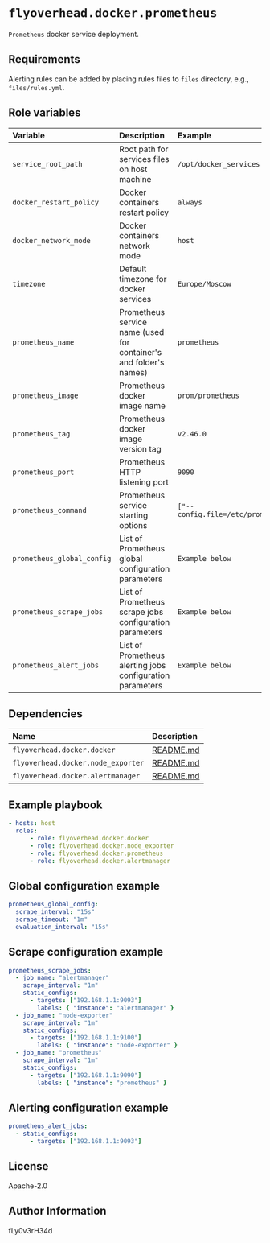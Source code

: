 # `flyoverhead.docker.prometheus`

`Prometheus` docker service deployment.

## Requirements

Alerting rules can be added by placing rules files to `files` directory, e.g., `files/rules.yml`.

## Role variables

| Variable | Description | Example |
| :--- | :--- | :--- |
| `service_root_path` | Root path for services files on host machine | `/opt/docker_services` |
| `docker_restart_policy` | Docker containers restart policy | `always` |
| `docker_network_mode` | Docker containers network mode | `host` |
| `timezone` | Default timezone for docker services | `Europe/Moscow` |
| `prometheus_name` | Prometheus service name (used for container's and folder's names) | `prometheus` |
| `prometheus_image` | Prometheus docker image name | `prom/prometheus` |
| `prometheus_tag` | Prometheus docker image version tag | `v2.46.0` |
| `prometheus_port` | Prometheus HTTP listening port | `9090` |
| `prometheus_command` | Prometheus service starting options | `["--config.file=/etc/prometheus/prometheus.yml"]` |
| `prometheus_global_config` | List of Prometheus global configuration parameters | `Example below` |
| `prometheus_scrape_jobs` | List of Prometheus scrape jobs configuration parameters | `Example below` |
| `prometheus_alert_jobs` | List of Prometheus alerting jobs configuration parameters | `Example below` |

## Dependencies

| Name | Description |
| :--- | :--- |
| `flyoverhead.docker.docker` | [README.md](../docker/README.md) |
| `flyoverhead.docker.node_exporter` | [README.md](../node_exporter/README.md) |
| `flyoverhead.docker.alertmanager` | [README.md](../alertmanager/README.md) |

## Example playbook

```yaml
- hosts: host
  roles:
      - role: flyoverhead.docker.docker
      - role: flyoverhead.docker.node_exporter
      - role: flyoverhead.docker.prometheus
      - role: flyoverhead.docker.alertmanager
```

## Global configuration example

```yaml
prometheus_global_config:
  scrape_interval: "15s"
  scrape_timeout: "1m"
  evaluation_interval: "15s"
```

## Scrape configuration example

```yaml
prometheus_scrape_jobs:
  - job_name: "alertmanager"
    scrape_interval: "1m"
    static_configs:
      - targets: ["192.168.1.1:9093"]
        labels: { "instance": "alertmanager" }
  - job_name: "node-exporter"
    scrape_interval: "1m"
    static_configs:
      - targets: ["192.168.1.1:9100"]
        labels: { "instance": "node-exporter" }
  - job_name: "prometheus"
    scrape_interval: "1m"
    static_configs:
      - targets: ["192.168.1.1:9090"]
        labels: { "instance": "prometheus" }
```

## Alerting configuration example

```yaml
prometheus_alert_jobs:
  - static_configs:
      - targets: ["192.168.1.1:9093"]
```

## License

Apache-2.0

## Author Information

fLy0v3rH34d
